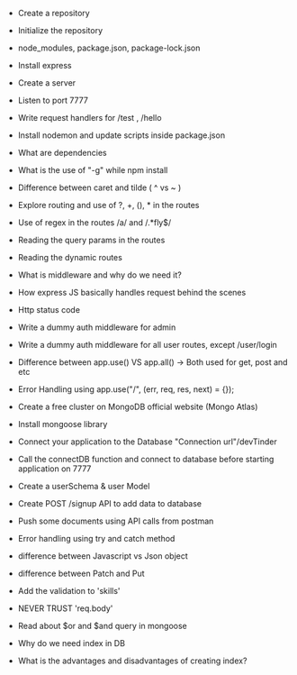 - Create a repository
- Initialize the repository
- node_modules, package.json, package-lock.json
- Install express
- Create a server
- Listen to port 7777
- Write request handlers for /test , /hello
- Install nodemon and update scripts inside package.json
- What are dependencies
- What is the use of "-g" while npm install
- Difference between caret and tilde ( ^ vs ~ )
- Explore routing and use of ?, +, (), * in the routes
- Use of regex in the routes /a/ and /.*fly$/
- Reading the query params in the routes 
- Reading the dynamic routes
- What is middleware and why do we need it?
- How express JS basically handles request behind the scenes
- Http status code
- Write a dummy auth middleware for admin
- Write a dummy auth middleware for all user routes, except /user/login
- Difference between app.use() VS app.all() -> Both used for get, post and etc
- Error Handling using app.use("/", (err, req, res, next) = {});

- Create a free cluster on MongoDB official website (Mongo Atlas)
- Install mongoose library
- Connect your application to the Database "Connection url"/devTinder
- Call the connectDB function and connect to database before starting application on 7777
- Create a userSchema & user Model
- Create POST /signup API to add data to database
- Push some documents using API calls from postman
- Error handling using try and catch method

- difference between Javascript vs Json object
- difference between Patch and Put

- Add the validation to 'skills'
- NEVER TRUST 'req.body'

- Read about $or and $and query in mongoose
- Why do we need index in DB
- What is the advantages and disadvantages of creating index?